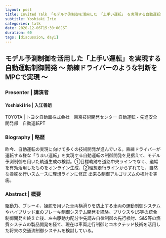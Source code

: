 ```yaml
---
layout: post
title: Invited Talk 「モデル予測制御を活用した 「上手い運転」 を実現する自動運転制御開発 ～ 熟練ドライバーのような判断をMPCで実現 ～」
subtitle: Yoshiaki Irie
categories: talk
date: 2020-12-06T15:30:00JST
duration: 60
tags: [discussion, day1]
---
```


## モデル予測制御を活用した「上手い運転」を実現する自動運転制御開発 ～ 熟練ドライバーのような判断をMPCで実現 ～


### Presenter \| 講演者

#### Yoshiaki Irie \| 入江善朗

TOYOTA \| トヨタ自動車株式会社　東京技術開発センター 自動運転・先進安全開発部　自動運転PT

### Biography \| 略歴

昨今、自動運転の実現に向けて多くの技術開発が進んでいる。熟練ドライバーが 運転する様な「うまい運転」を実現する自動運転の制御開発を見据えて、モデル予測制御を用いた軌道生成の検討。①目標軌跡を道路中央ラインでなく、道幅を有効活用したものをオンライン生成、②理想走行ラインからずれても、自然な操舵を行いスムースに理想ラインに修正 出来る制御アルゴリズムの検討を実施。

### Abstract \| 概要

駆動力、ブレーキ、操舵を用いた車両横滑りを防止する車両の運動制御システムやハイブリッド車のブレーキ制御システム開発を経験。プリウスやLS等の統合制御開発を終えた後、左右駆動力配分や先読み自律制御の先行検討、S&S等の燃費システムの製品開発を経て、現在は車両走行制御とコネクテッド技術を活用した将来の交通流制御システムを検討している。